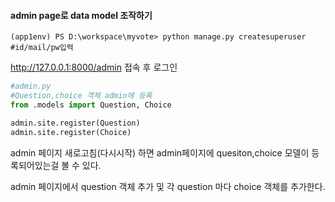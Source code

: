 #### admin page로 data model 조작하기

```
(app1env) PS D:\workspace\myvote> python manage.py createsuperuser
#id/mail/pw입력
```

 http://127.0.0.1:8000/admin 접속 후 로그인

```python
#admin.py
#Question,choice 객체 admin에 등록
from .models import Question, Choice

admin.site.register(Question)
admin.site.register(Choice)
```



admin 페이지 새로고침(다시시작) 하면 admin페이지에 quesiton,choice 모델이 등록되어있는걸 볼 수 있다.

admin 페이지에서 question 객체 추가 및 각 question 마다 choice 객체를 추가한다.

